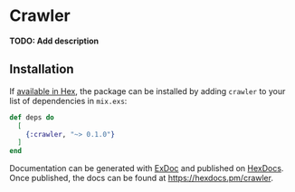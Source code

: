 # Crawler

**TODO: Add description**

## Installation

If [available in Hex](https://hex.pm/docs/publish), the package can be installed
by adding `crawler` to your list of dependencies in `mix.exs`:

```elixir
def deps do
  [
    {:crawler, "~> 0.1.0"}
  ]
end
```

Documentation can be generated with [ExDoc](https://github.com/elixir-lang/ex_doc)
and published on [HexDocs](https://hexdocs.pm). Once published, the docs can
be found at <https://hexdocs.pm/crawler>.

